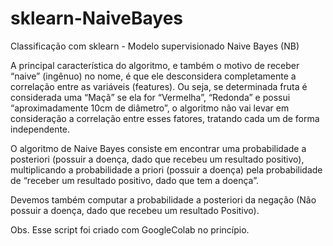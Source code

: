 # sklearn-NaiveBayes
Classificação com sklearn - Modelo supervisionado Naive Bayes (NB)


A principal característica do algoritmo, e também o motivo de receber “naive” (ingênuo) no nome, é que ele desconsidera completamente a correlação entre as variáveis (features). Ou seja, se determinada fruta é considerada uma “Maçã” se ela for “Vermelha”, “Redonda” e possui “aproximadamente 10cm de diâmetro”, o algoritmo não vai levar em consideração a correlação entre esses fatores, tratando cada um de forma independente.

O algoritmo de Naive Bayes consiste em encontrar uma probabilidade a posteriori (possuir a doença, dado que recebeu um resultado positivo), multiplicando a probabilidade a priori (possuir a doença) pela probabilidade de “receber um resultado positivo, dado que tem a doença”.

Devemos também computar a probabilidade a posteriori da negação (Não possuir a doença, dado que recebeu um resultado Positivo).


Obs. Esse script foi criado com GoogleColab no princípio. 
